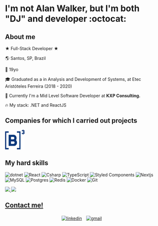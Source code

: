 # I'm not Alan Walker, but I'm both "DJ" and developer :octocat:

## About me

★ Full-Stack Developer ★ 

:earth_americas: Santos, SP, Brazil

:birthday: 19yo

:mortar_board: Graduated as a in Analysis and Development of Systems, at Etec Aristóteles Ferreira (2018 - 2020)

:pencil: Currently I'm a Mid Level Software Developer at <strong>KXP Consulting.</strong>

:fire: My stack: .NET and ReactJS

## Companies for which I carried out projects

<p>
   <img src=".github/b3.png" width="64" height="64"/>
</p>

## My hard skills 

<p>
<img alt="dotnet" src="https://img.shields.io/badge/-.NET-702D91?style=flat-square&logo=.net&logoColor=white" />
<img alt="React" src="https://img.shields.io/badge/-React-45b8d8?style=flat-square&logo=react&logoColor=white" />
<img alt="Csharp" src="https://img.shields.io/badge/-C%23-7022DC?style=flat-square&logo=c-sharp&logoColor=white" />
<img alt="TypeScript" src="https://img.shields.io/badge/-TypeScript-007ACC?style=flat-square&logo=typescript&logoColor=white" />
 <img alt="Styled Components" src="https://img.shields.io/badge/-Styled_Components-db7092?style=flat-square&logo=styled-components&logoColor=white" />
<img alt="Nextjs" src="https://img.shields.io/badge/-Nextjs-191929?style=flat-square&logo=next.js&logoColor=white" />
<img alt="MySQL" src="https://img.shields.io/badge/-MySQL-1a202c?style=flat-square&logo=MySQL&logoColor=white" />
<img alt="Postgres" src="https://img.shields.io/badge/-Postgres-338791?style=flat-square&logo=postgresql&logoColor=white" />
<img alt="Redis" src="https://img.shields.io/badge/-Redis-e93940?style=flat-square&logo=redis&logoColor=white" />
<img alt="Docker" src="https://img.shields.io/badge/-Docker-46a2f1?style=flat-square&logo=docker&logoColor=white" />
<img alt="Git" src="https://img.shields.io/badge/-Git-1a202c?style=flat-square&logo=Git&logoColor=white" />
</p>

<div>
  <a href="https://github.com/guilhermedjr">
  <img height="180em" src="https://github-readme-stats.vercel.app/api?username=guilhermedjr&show_icons=true&theme=dark&include_all_commits=true&count_private=true"/>
   <img src="https://github-readme-streak-stats.herokuapp.com/?user=guilhermedjr&theme=dark&hide_border=true&line_height=27&width=27"/>
</div>

## Contact me!

<p align="center">
	<a target="_blank" href="https://www.linkedin.com/in/guilhermedjrdjrjan/"><img alt="linkedin" width="10%" style="padding:5px" src="https://img.icons8.com/clouds/100/000000/linkedin.png"/></a>
  <a target="_blank" href="mailto:guilhermedjrdjrjan@gmail.com?subject=[GitHub]"><img alt="gmail" width="10%" style="padding:5px" src="https://img.icons8.com/clouds/100/000000/gmail.png"/></a>
</p>
